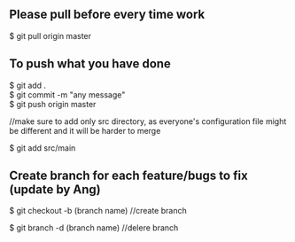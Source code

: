 ## Please pull before every time work
$ git pull origin master  

## To push what you have done
$ git add .  
$ git commit -m "any message"  
$ git push origin master  

//make sure to add only src directory, as everyone's configuration file might
be different and it will be harder to merge

$ git add src/main

## Create branch for each feature/bugs to fix (update by Ang)
$ git checkout -b (branch name) //create branch

$ git branch -d (branch name) //delere branch
